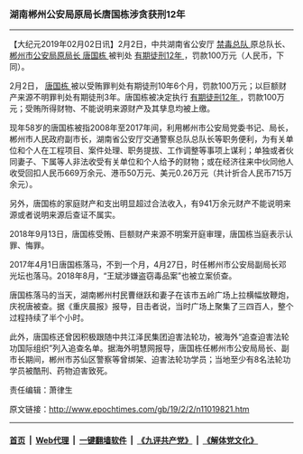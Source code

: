 ### 湖南郴州公安局原局长唐国栋涉贪获刑12年
------------------------

<p>
 【大纪元2019年02月02日讯】2月2日，中共湖南省公安厅
 <a href="http://www.epochtimes.com/gb/tag/%E7%A6%81%E6%AF%92%E6%80%BB%E9%98%9F.html">
  禁毒总队
 </a>
 原总队长、
 <a href="http://www.epochtimes.com/gb/tag/%E9%83%B4%E5%B7%9E%E5%B8%82%E5%85%AC%E5%AE%89%E5%B1%80%E5%8E%9F%E5%B1%80%E9%95%BF.html">
  郴州市公安局原局长
 </a>
 <a href="http://www.epochtimes.com/gb/tag/%E5%94%90%E5%9B%BD%E6%A0%8B.html">
  唐国栋
 </a>
 被判处
 <a href="http://www.epochtimes.com/gb/tag/%E6%9C%89%E6%9C%9F%E5%BE%92%E5%88%9112%E5%B9%B4.html">
  有期徒刑12年
 </a>
 ，罚款100万元（人民币，下同）。
</p>
<p>
 2月2日，
 <a href="http://www.epochtimes.com/gb/tag/%E5%94%90%E5%9B%BD%E6%A0%8B.html">
  唐国栋
 </a>
 被以受贿罪判处有期徒刑10年6个月，罚款100万元；以巨额财产来源不明罪判处有期徒刑3年。唐国栋被决定执行
 <a href="http://www.epochtimes.com/gb/tag/%E6%9C%89%E6%9C%9F%E5%BE%92%E5%88%9112%E5%B9%B4.html">
  有期徒刑12年
 </a>
 ，罚款100万元；受贿所得财物、不能说明来源财产及其孳息均被上缴。
</p>
<p>
 现年58岁的唐国栋被指2008年至2017年间，利用郴州市公安局党委书记、局长，郴州市人民政府副市长，湖南省公安厅交通警察总队总队长等职务便利，为有关单位和个人在工程项目、案件处理、职务提拔、工作调整等事项上谋利；单独或者伙同妻子、下属等人非法收受有关单位和个人给予的财物；或在经济往来中伙同他人收受回扣人民币669万余元、港币50万元、美元0.26万元（共计折合人民币715万余元）。
</p>
<p>
 另外，唐国栋的家庭财产和支出明显超过合法收入，有941万余元财产不能说明来源或者说明来源后查证不属实。
</p>
<p>
 2018年9月13日，唐国栋受贿、巨额财产来源不明案开庭审理，唐国栋当庭表示认罪、悔罪。
</p>
<p>
 2017年4月1日唐国栋落马，不到一个月，4月27日，时任郴州市公安局副局长邓光坛也落马。2018年8月，“王斌涉嫌盗窃毒品案”也被立案侦查。
</p>
<p>
 唐国栋落马的当天，湖南郴州村民曹继跃和妻子在该市五岭广场上拉横幅放鞭炮，庆祝唐被查。据《重庆晨报》报导，目击者说，当时广场上聚集了三四百人，整个过程持续了半个小时。
</p>
<p>
 此外，唐国栋还曾因积极跟随中共江泽民集团迫害法轮功，被海外“追查迫害法轮功国际组织”列入追查名单。据海外明慧网报导，唐国栋任郴州市公安局局长、副市长期间，郴州市苏仙区警察等曾绑架、迫害法轮功学员；当地至少有8名法轮功学员被酷刑、药物迫害致死。
</p>
<p>
 责任编辑：萧律生
</p>

原文链接：http://www.epochtimes.com/gb/19/2/2/n11019821.htm


------------------------
#### [首页](https://github.com/gfw-breaker/banned-news/blob/master/README.md) &nbsp;|&nbsp; [Web代理](https://github.com/labour-camp/helloworld) &nbsp;|&nbsp; [一键翻墙软件](https://github.com/gfw-breaker/nogfw/blob/master/README.md) &nbsp;|&nbsp; [《九评共产党》](https://github.com/gfw-breaker/9ping.md/blob/master/README.md#九评之一评共产党是什么) &nbsp;|&nbsp; [《解体党文化》](https://github.com/gfw-breaker/jtdwh.md/blob/master/README.md#绪论)

